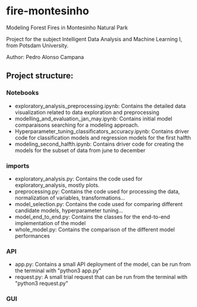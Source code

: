 # fire-montesinho
Modeling Forest Fires in Montesinho Natural Park

Project for the subject Intelligent Data Analysis and Machine Learning I, from Potsdam University.

Author: Pedro Alonso Campana
## Project structure:

### Notebooks

- exploratory_analysis_preprocessing.ipynb: Contains the detailed data visualization related to data exploration and preprocessing
- modelling_and_evaluation_jan_may.ipynb: Contains initial model comparaisons searching for a modeling approach.
- Hyperparameter_tuning_classificators_accuracy.ipynb: Contains driver code for classification models and regression models for the first halfth
- modeling_second_halfth.ipynb: Contains driver code for creating the models for the subset of data from june to december

### imports

- exploratory_analysis.py: Contains the code used for exploratory_analysis, mostly plots.
- preprocessing.py: Contains the code used for processing the data, normalization of variables, transformations...
- model_selection.py: Contains the code used for comparing different candidate models, hyperparameter tuning...
- model_end_to_end.py: Contains the classes for the end-to-end implementation of the model
- whole_model.py: Contains the comparison of the different model performances

### API

- app.py: Contains a small API deployment of the model, can be run from the terminal with "python3 app.py"
- request.py: A small trial request that can be run from the terminal with "python3 request.py"

### GUI
